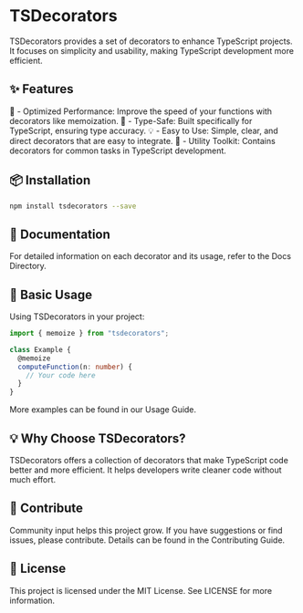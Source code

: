 # TSDecorators

TSDecorators provides a set of decorators to enhance TypeScript projects. It focuses on simplicity and usability, making TypeScript development more efficient.

## ✨ Features

🚀 - Optimized Performance: Improve the speed of your functions with decorators like memoization.
📜 - Type-Safe: Built specifically for TypeScript, ensuring type accuracy.
💡 - Easy to Use: Simple, clear, and direct decorators that are easy to integrate.
🧰 - Utility Toolkit: Contains decorators for common tasks in TypeScript development.

## 📦 Installation

```bash
npm install tsdecorators --save
```

## 📘 Documentation

For detailed information on each decorator and its usage, refer to the Docs Directory.

## 🌱 Basic Usage

Using TSDecorators in your project:

```typescript
import { memoize } from "tsdecorators";

class Example {
  @memoize
  computeFunction(n: number) {
    // Your code here
  }
}
```

More examples can be found in our Usage Guide.

## 💡 Why Choose TSDecorators?

TSDecorators offers a collection of decorators that make TypeScript code better and more efficient. It helps developers write cleaner code without much effort.

## 🤝 Contribute

Community input helps this project grow. If you have suggestions or find issues, please contribute. Details can be found in the Contributing Guide.

## 🔖 License

This project is licensed under the MIT License. See LICENSE for more information.
